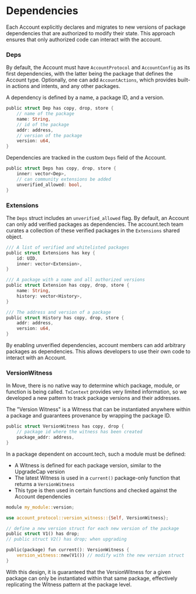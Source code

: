 # Dependencies

Each Account explicitly declares and migrates to new versions of package dependencies that are authorized to modify their state. This approach ensures that only authorized code can interact with the account.

### Deps

By default, the Account must have `AccountProtocol` and `AccountConfig` as its first dependencies, with the latter being the package that defines the Account type. Optionally, one can add `AccountActions`, which provides built-in actions and intents, and any other packages.

A dependency is defined by a name, a package ID, and a version.

```rust
public struct Dep has copy, drop, store {
    // name of the package
    name: String,
    // id of the package
    addr: address,
    // version of the package
    version: u64,
}
```

Dependencies are tracked in the custom `Deps` field of the Account.

```rust
public struct Deps has copy, drop, store {
    inner: vector<Dep>,
    // can community extensions be added
    unverified_allowed: bool,
}
```

### Extensions

The `Deps` struct includes an `unverified_allowed` flag. By default, an Account can only add verified packages as dependencies. The account.tech team curates a collection of these verified packages in the `Extensions` shared object.

```rust
/// A list of verified and whitelisted packages
public struct Extensions has key {
    id: UID,
    inner: vector<Extension>,
}

/// A package with a name and all authorized versions
public struct Extension has copy, drop, store {
    name: String,
    history: vector<History>,
}

/// The address and version of a package
public struct History has copy, drop, store {
    addr: address,
    version: u64,
}
```

By enabling unverified dependencies, account members can add arbitrary packages as dependencies. This allows developers to use their own code to interact with an Account.

### VersionWitness

In Move, there is no native way to determine which package, module, or function is being called. `TxContext` provides very limited information, so we developed a new pattern to track package versions and their addresses.

The "Version Witness" is a Witness that can be instantiated anywhere within a package and guarantees provenance by wrapping the package ID.

```rust
public struct VersionWitness has copy, drop {
    // package id where the witness has been created
    package_addr: address,
}
```

In a package dependent on account.tech, such a module must be defined:

* A Witness is defined for each package version, similar to the UpgradeCap version
* The latest Witness is used in a `current()` package-only function that returns a `VersionWitness`
* This type is then used in certain functions and checked against the Account dependencies

```rust
module my_module::version;

use account_protocol::version_witness::{Self, VersionWitness};

// define a new version struct for each new version of the package
public struct V1() has drop;
// public struct V2() has drop; when upgrading

public(package) fun current(): VersionWitness {
    version_witness::new(V1()) // modify with the new version struct
}
```

With this design, it is guaranteed that the VersionWitness for a given package can only be instantiated within that same package, effectively replicating the Witness pattern at the package level.
